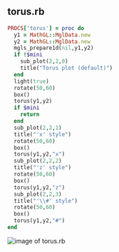
## torus.rb

```ruby
PROCS['torus'] = proc do
  y1 = MathGL::MglData.new
  y2 = MathGL::MglData.new
  mgls_prepare1d(nil,y1,y2)
  if !$mini
    sub_plot(2,2,0)
    title("Torus plot (default)")
  end
  light(true)
  rotate(50,60)
  box()
  torus(y1,y2)
  if $mini
    return
  end
  sub_plot(2,2,1)
  title("'x' style")
  rotate(50,60)
  box()
  torus(y1,y2,"x")
  sub_plot(2,2,2)
  title("'z' style")
  rotate(50,60)
  box()
  torus(y1,y2,"z")
  sub_plot(2,2,3)
  title("'\\#' style")
  rotate(50,60)
  box()
  torus(y1,y2,"#")
end
```
![image of torus.rb](https://raw.github.com/masa16/ruby-mathgl-sample/master/samples/torus/torus.png)
